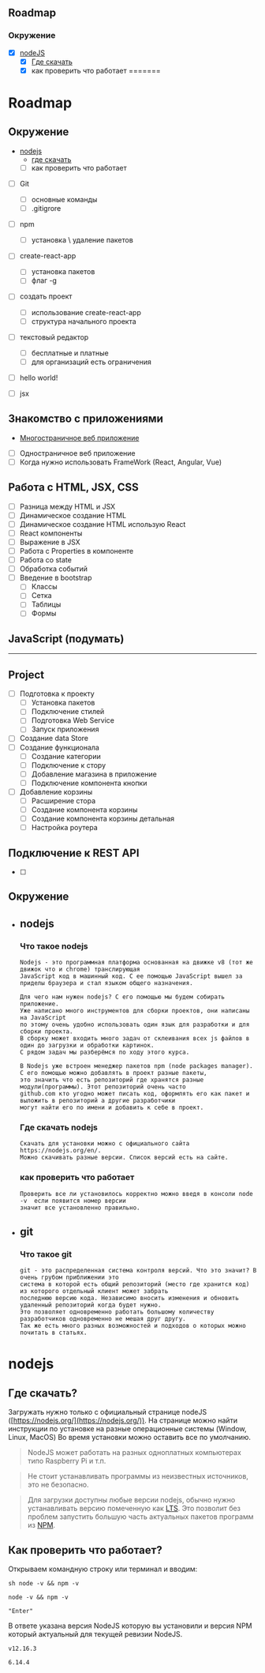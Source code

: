 
## Roadmap
### Окружение
 - [x] [nodeJS](#nodejs)
   - [x] [Где скачать](#Где_скачать)
   - [x] как проверить что работает
=======
# Roadmap
## Окружение
 - [nodejs](#nodejs)
   - [где скачать](#whereDownload)
   - [ ] как проверить что работает
 - [ ] Git
   - [ ] основные команды
   - [ ] .gitigrore
 - [ ] npm
   - [ ] установка \ удаление пакетов
 - [ ] create-react-app
   - [ ] установка пакетов
   - [ ] флаг -g
 - [ ] создать проект
   - [ ] использование create-react-app
   - [ ] структура начального проекта
 - [ ] текстовый редактор
   - [ ] бесплатные и платные
   - [ ] для организаций есть ограничения
 - [ ] hello world!
 - [ ] jsx


## Знакомство с приложениями
  - [Многостраничное веб приложение](applicationsTypes/RoundTripApplications.md)
  - [ ] Одностраничное веб приложение
  - [ ] Когда нужно использовать FrameWork (React, Angular, Vue)

## Работа с HTML, JSX, CSS
  - [ ] Разница между HTML и JSX
  - [ ] Динамическое создание HTML
  - [ ] Динамическое создание HTML использую React
  - [ ] React компоненты
  - [ ] Выражение в JSX
  - [ ] Работа с Properties в компоненте
  - [ ] Работа со state
  - [ ] Обработка событий 
  - [ ] Введение в bootstrap
    - [ ] Классы
    - [ ] Сетка
    - [ ] Таблицы
    - [ ] Формы
## JavaScript (подумать)
-------------------------

## Project
  - [ ] Подготовка к проекту
    - [ ] Установка пакетов
    - [ ] Подключение стилей
    - [ ] Подготовка Web Service
    - [ ] Запуск приложения
  - [ ] Создание data Store
  - [ ] Создание функционала
    - [ ] Создание категории
    - [ ] Подключение к стору
    - [ ] Добавление магазина в приложение
    - [ ] Подключение компонента кнопки
  - [ ] Добавление корзины
    - [ ] Расширение стора
    - [ ] Создание компонента корзины
    - [ ] Создание компонента корзины детальная
    - [ ] Настройка роутера
 
 ## Подключение к REST API
  - [ ]


## Окружение
- ## nodejs
    ### Что такое nodejs
      Nodejs - это программная платформа основанная на движке v8 (тот же движок что и chrome) транслирующая
      JavaScript код в машинный код. С ее помощью JavaScript вышел за приделы браузера и стал языком общего назначения.

      Для чего нам нужен nodejs? С его помощью мы будем собирать приложение.
      Уже написано много инструментов для сборки проектов, они написаны на JavaScript
      по этому очень удобно использовать один язык для разработки и для сборки проекта.
      В сборку может входить много задач от склеивания всех js файлов в один до загрузки и обработки картинок.
      С рядом задач мы разберёмся по ходу этого курса.
      
      В Nodejs уже встроен менеджер пакетов npm (node packages manager). C его помощью можно добавлять в проект разные пакеты, 
      это значить что есть репозиторий где хранятся разные модули(программы). Этот репозиторий очень часто
      github.com кто угодно может писать код, оформлять его как пакет и выложить в репозиторий а другие разработчики
      могут найти его по имени и добавить к себе в проект.

    ### Где скачать nodejs
      Скачать для установки можно с официального сайта https://nodejs.org/en/.
      Можно скачивать разные версии. Список версий есть на сайте.
      

    ### как проверить что работает
      Проверить все ли установилось корректно можно введя в консоли node -v  если появится номер версии
      значит все установленно правильно.
- ## git
    ### Что такое git 
      git - это распределенная система контроля версий. Что это значит? В очень грубом приближении это
      система в которой есть общий репозиторий (место где хранится код) из которого отдельный клиент может забрать
      последнюю версию кода. Независимо вносить изменения и обновить удаленный репозиторий когда будет нужно.
      Это позволяет одновременно работать большому количеству разработчиков одновременно не мешая друг другу.
      Так же есть много разных возможностей и подходов о которых можно почитать в статьях. 
  

# nodejs
  ## Где скачать?
  Загружать нужно только с официальный странице nodeJS ([https://nodejs.org/](https://nodejs.org/)).
  На странице можно найти инструкции по установке на разные операционные системы (Window, Linux, MacOS)
  Во время установки можно оставить все по умолчанию.
  > NodeJS может работать на разных одноплатных компьютерах типо Raspberry Pi и т.п.

  > Не стоит устанавливать программы из неизвестных источников, это не безопасно.

  > Для загрузки доступны любые версии nodejs, обычно нужно устанавливать версию помеченную как [LTS](https://ru.wikipedia.org/wiki/%D0%94%D0%BE%D0%BB%D0%B3%D0%BE%D1%81%D1%80%D0%BE%D1%87%D0%BD%D0%B0%D1%8F_%D0%BF%D0%BE%D0%B4%D0%B4%D0%B5%D1%80%D0%B6%D0%BA%D0%B0_%D0%BF%D1%80%D0%BE%D0%B3%D1%80%D0%B0%D0%BC%D0%BC%D0%BD%D0%BE%D0%B3%D0%BE_%D0%BE%D0%B1%D0%B5%D1%81%D0%BF%D0%B5%D1%87%D0%B5%D0%BD%D0%B8%D1%8F). Это позволит без проблем запустить большую часть актуальных пакетов программ из [NPM](https://ru.wikipedia.org/wiki/Npm).

  ## Как проверить что работает?
  Открываем командную строку или терминал и вводим: 

  ```sh node -v && npm -v ``` 

  ``` node -v && npm -v ``` 
  
  ```"Enter"```
  
  В ответе указана версия NodeJS которую вы установили и версия NPM который актуальный для текущей ревизии NodeJS.

  ``` v12.16.3 ``` 

  ``` 6.14.4 ```
  
  

